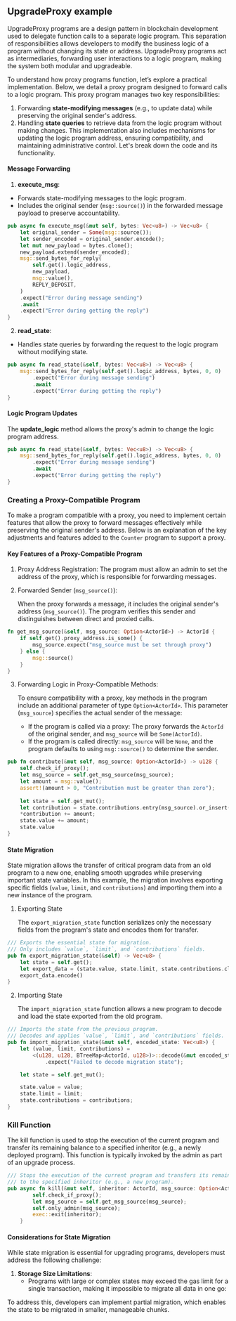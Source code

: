## UpgradeProxy example

UpgradeProxy programs are a design pattern in blockchain development used to delegate function calls to a separate logic program. This separation of responsibilities allows developers to modify the business logic of a program without changing its state or address. UpgradeProxy programs act as intermediaries, forwarding user interactions to a logic program, making the system both modular and upgradeable.

To understand how proxy programs function, let’s explore a practical implementation. Below, we detail a proxy program designed to forward calls to a logic program. This proxy program manages two key responsibilities:

1. Forwarding **state-modifying messages** (e.g., to update data) while preserving the original sender's address.
2. Handling **state queries** to retrieve data from the logic program without making changes.
This implementation also includes mechanisms for updating the logic program address, ensuring compatibility, and maintaining administrative control. Let's break down the code and its functionality.

#### Message Forwarding
1. **execute_msg**:
- Forwards state-modifying messages to the logic program.
- Includes the original sender (`msg::source()`) in the forwarded message payload to preserve accountability.
```rust
pub async fn execute_msg(&mut self, bytes: Vec<u8>) -> Vec<u8> {
    let original_sender = Some(msg::source());
    let sender_encoded = original_sender.encode();
    let mut new_payload = bytes.clone();
    new_payload.extend(sender_encoded);
    msg::send_bytes_for_reply(
        self.get().logic_address,
        new_payload,
        msg::value(),
        REPLY_DEPOSIT,
    )
    .expect("Error during message sending")
    .await
    .expect("Error during getting the reply")
}
```
2. **read_state**:
- Handles state queries by forwarding the request to the logic program without modifying state.
```rust
pub async fn read_state(&self, bytes: Vec<u8>) -> Vec<u8> {
    msg::send_bytes_for_reply(self.get().logic_address, bytes, 0, 0)
        .expect("Error during message sending")
        .await
        .expect("Error during getting the reply")
}
```
#### Logic Program Updates
The **update_logic** method allows the proxy's admin to change the logic program address. 
```rust
pub async fn read_state(&self, bytes: Vec<u8>) -> Vec<u8> {
    msg::send_bytes_for_reply(self.get().logic_address, bytes, 0, 0)
        .expect("Error during message sending")
        .await
        .expect("Error during getting the reply")
}
```
### Creating a Proxy-Compatible Program
To make a program compatible with a proxy, you need to implement certain features that allow the proxy to forward messages effectively while preserving the original sender's address. Below is an explanation of the key adjustments and features added to the `Counter` program to support a proxy.

#### Key Features of a Proxy-Compatible Program
1. Proxy Address Registration:
The program must allow an admin to set the address of the proxy, which is responsible for forwarding messages.
2. Forwarded Sender (`msg_source()`):

    When the proxy forwards a message, it includes the original sender's address (`msg_source()`). The program verifies this sender and distinguishes between direct and proxied calls.
```rust
fn get_msg_source(&self, msg_source: Option<ActorId>) -> ActorId {
    if self.get().proxy_address.is_some() {
        msg_source.expect("msg_source must be set through proxy")
    } else {
        msg::source()
    }
}
```
3. Forwarding Logic in Proxy-Compatible Methods:

    To ensure compatibility with a proxy, key methods in the program include an additional parameter of type `Option<ActorId>`. This parameter (`msg_source`) specifies the actual sender of the message:
    - If the program is called via a proxy:
The proxy forwards the `ActorId` of the original sender, and `msg_source` will be `Some(ActorId)`.
    - If the program is called directly:
`msg_source` will be `None`, and the program defaults to using `msg::source()` to determine the sender.
```rust 
pub fn contribute(&mut self, msg_source: Option<ActorId>) -> u128 {
    self.check_if_proxy();
    let msg_source = self.get_msg_source(msg_source); 
    let amount = msg::value();
    assert!(amount > 0, "Contribution must be greater than zero");
    
    let state = self.get_mut();
    let contribution = state.contributions.entry(msg_source).or_insert(0);
    *contribution += amount;
    state.value += amount;
    state.value
}
```

#### State Migration
State migration allows the transfer of critical program data from an old program to a new one, enabling smooth upgrades while preserving important state variables. In this example, the migration involves exporting specific fields (`value`, `limit`, and `contributions`) and importing them into a new instance of the program.
1. Exporting State

    The `export_migration_state` function serializes only the necessary fields from the program's state and encodes them for transfer.
```rust
/// Exports the essential state for migration.
/// Only includes `value`, `limit`, and `contributions` fields.
pub fn export_migration_state(&self) -> Vec<u8> {
    let state = self.get();
    let export_data = (state.value, state.limit, state.contributions.clone());
    export_data.encode()
}
```
2. Importing State

    The `import_migration_state` function allows a new program to decode and load the state exported from the old program.
```rust
/// Imports the state from the previous program.
/// Decodes and applies `value`, `limit`, and `contributions` fields.
pub fn import_migration_state(&mut self, encoded_state: Vec<u8>) {
    let (value, limit, contributions) =
        <(u128, u128, BTreeMap<ActorId, u128>)>::decode(&mut encoded_state.as_ref())
            .expect("Failed to decode migration state");

    let state = self.get_mut();

    state.value = value;
    state.limit = limit;
    state.contributions = contributions;
}
```
### Kill Function
The kill function is used to stop the execution of the current program and transfer its remaining balance to a specified inheritor (e.g., a newly deployed program). This function is typically invoked by the admin as part of an upgrade process.
```rust
/// Stops the execution of the current program and transfers its remaining balance
/// to the specified inheritor (e.g., a new program).
pub async fn kill(&mut self, inheritor: ActorId, msg_source: Option<ActorId>) {
        self.check_if_proxy();
        let msg_source = self.get_msg_source(msg_source);
        self.only_admin(msg_source);
        exec::exit(inheritor);
    }

```
#### Considerations for State Migration
While state migration is essential for upgrading programs, developers must address the following challenge:

1. **Storage Size Limitations**:
    - Programs with large or complex states may exceed the gas limit for a single transaction, making it impossible to migrate all data in one go:

To address this, developers can implement partial migration, which enables the state to be migrated in smaller, manageable chunks.
